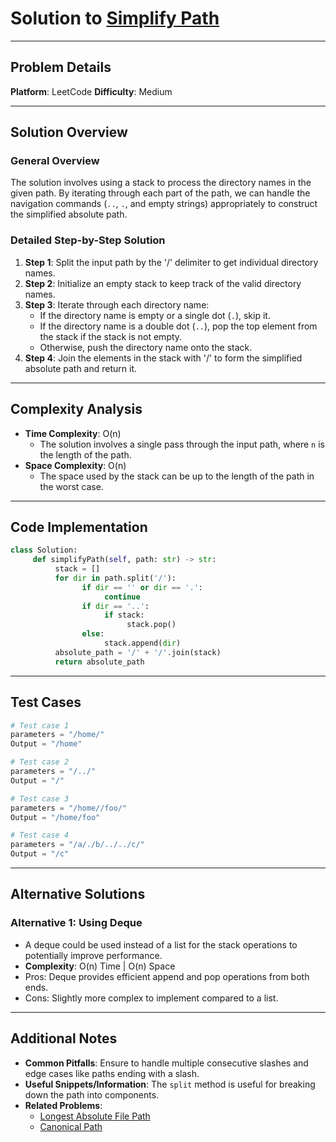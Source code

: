 # Solution to [Simplify Path](https://leetcode.com/problems/simplify-path/)

---

## Problem Details

**Platform**: LeetCode
**Difficulty**: Medium

---

## Solution Overview

### General Overview

The solution involves using a stack to process the directory names in the given path. By iterating through each part of the path, we can handle the navigation commands (`..`, `.`, and empty strings) appropriately to construct the simplified absolute path.

### Detailed Step-by-Step Solution

1. **Step 1**: Split the input path by the '/' delimiter to get individual directory names.
2. **Step 2**: Initialize an empty stack to keep track of the valid directory names.
3. **Step 3**: Iterate through each directory name:
   - If the directory name is empty or a single dot (`.`), skip it.
   - If the directory name is a double dot (`..`), pop the top element from the stack if the stack is not empty.
   - Otherwise, push the directory name onto the stack.
4. **Step 4**: Join the elements in the stack with '/' to form the simplified absolute path and return it.

---

## Complexity Analysis

- **Time Complexity**: O(n)
  - The solution involves a single pass through the input path, where `n` is the length of the path.
- **Space Complexity**: O(n)
  - The space used by the stack can be up to the length of the path in the worst case.

---

## Code Implementation

```python
class Solution:
     def simplifyPath(self, path: str) -> str:
          stack = []
          for dir in path.split('/'):
                if dir == '' or dir == '.':
                     continue
                if dir == '..':
                     if stack:
                          stack.pop()
                else:
                     stack.append(dir)
          absolute_path = '/' + '/'.join(stack)
          return absolute_path
```

---

## Test Cases

```python
# Test case 1
parameters = "/home/"
Output = "/home"

# Test case 2
parameters = "/../"
Output = "/"

# Test case 3
parameters = "/home//foo/"
Output = "/home/foo"

# Test case 4
parameters = "/a/./b/../../c/"
Output = "/c"
```

---

## Alternative Solutions

### Alternative 1: Using Deque

- A deque could be used instead of a list for the stack operations to potentially improve performance.
- **Complexity**: O(n) Time | O(n) Space
- Pros: Deque provides efficient append and pop operations from both ends.
- Cons: Slightly more complex to implement compared to a list.

---

## Additional Notes

- **Common Pitfalls**: Ensure to handle multiple consecutive slashes and edge cases like paths ending with a slash.
- **Useful Snippets/Information**: The `split` method is useful for breaking down the path into components.
- **Related Problems**:
  - [Longest Absolute File Path](https://leetcode.com/problems/longest-absolute-file-path/)
  - [Canonical Path](https://www.geeksforgeeks.org/canonical-path/)
